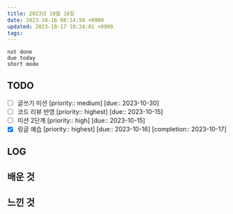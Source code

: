 ```yaml
---
title: 2023년 10월 16일
date: 2023-10-16 08:14:58 +0900
updated: 2023-10-17 10:24:01 +0900
tags: 
---
```


```tasks
not done 
due today
short mode
```

## TODO

- [ ] 글쓰기 미션  [priority:: medium]  [due:: 2023-10-30]
- [ ] 코드 리뷰 반영  [priority:: highest]  [due:: 2023-10-15]
- [ ] 미션 2단계  [priority:: high]  [due:: 2023-10-15]
- [x] 링글 예습  [priority:: highest]  [due:: 2023-10-16]  [completion:: 2023-10-17]

## LOG

## 배운 것

## 느낀 것